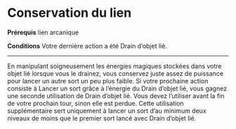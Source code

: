 # Conservation du lien

<p><strong>Prérequis</strong> lien arcanique</p>
<p><strong>Conditions</strong> Votre dernière action a été Drain d’objet lié.</p>
<hr>
<p>En manipulant soigneusement les énergies magiques stockées dans votre objet lié lorsque vous le drainez, vous conservez juste assez de puissance pour lancer un autre sort un peu plus faible. Si votre prochaine action consiste à Lancer un sort grâce à l’énergie du Drain d’objet lié, vous gagnez une seconde utilisation de Drain d’objet lié. Vous devez l’utiliser avant la fin de votre prochain tour, sinon elle est perdue. Cette utilisation supplémentaire sert uniquement à lancer un sort d’au minimum deux niveaux de moins que le premier sort lancé avec Drain d’objet lié.</p>